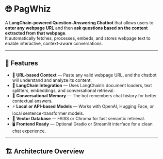 # 🌐 PagWhiz

A **LangChain-powered Question-Answering Chatbot** that allows users to **enter any webpage URL** and then **ask questions based on the content extracted from that webpage**.  
It automatically fetches, processes, embeds, and stores webpage text to enable interactive, context-aware conversations.

---

## 🚀 Features

- 🔗 **URL-based Context** — Paste any valid webpage URL, and the chatbot will understand and analyze its content.  
- 🧠 **LangChain Integration** — Uses LangChain’s document loaders, text splitters, embeddings, and conversational retrieval.  
- 💬 **Conversational Memory** — The bot remembers chat history for better contextual answers.  
- ⚡ **Local or API-based Models** — Works with OpenAI, Hugging Face, or local sentence-transformer models.  
- 🧱 **Vector Database** — FAISS or Chroma for fast semantic retrieval.  
- 🖥️ **Frontend Ready** — Optional Gradio or Streamlit interface for a clean chat experience.

---

## 🏗️ Architecture Overview

